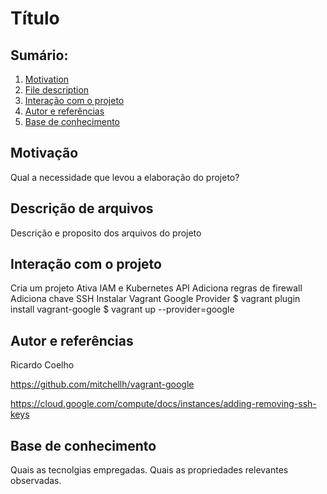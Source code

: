 # Título

## Sumário:

1. [Motivation](#motivacao)
2. [File description](#file)
3. [Interação com o projeto](#interact)
4. [Autor e referências](#autor)
5. [Base de conhecimento](#ack)

## Motivação <a name="motivacao"></a>
Qual a necessidade que levou a elaboração do projeto?

## Descrição de arquivos <a name="file"></a>
Descrição e proposito dos arquivos do projeto

## Interação com o projeto <a name="interact"></a>
Cria um projeto
Ativa IAM e Kubernetes API
Adiciona regras de firewall
Adiciona chave SSH
Instalar Vagrant Google Provider
	$ vagrant plugin install vagrant-google	
	$ vagrant up --provider=google
## Autor e referências <a name="autor"></a>
Ricardo Coelho

https://github.com/mitchellh/vagrant-google

https://cloud.google.com/compute/docs/instances/adding-removing-ssh-keys

## Base de conhecimento <a name="ack"></a>
Quais as tecnolgias empregadas. Quais as propriedades relevantes observadas.